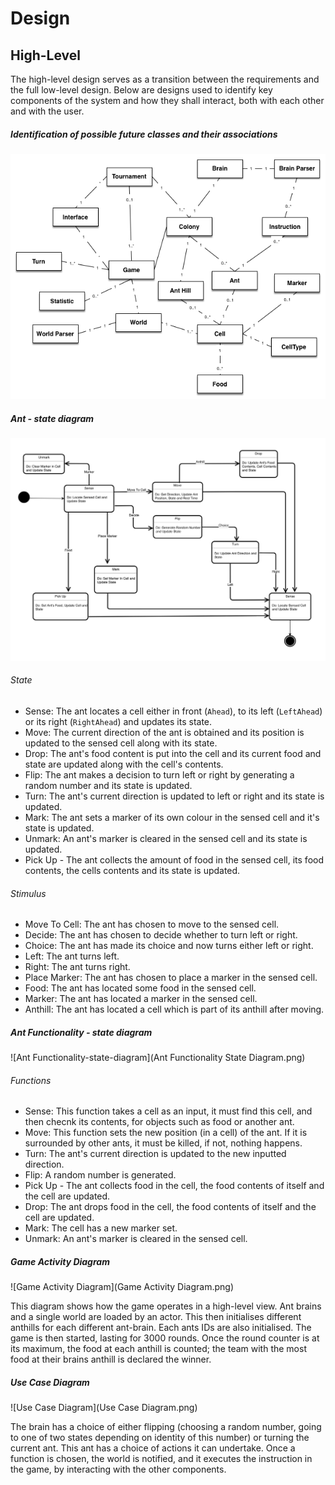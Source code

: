 # Design

## High-Level

The high-level design serves as a transition between the requirements and the full low-level design. Below are designs used to identify key components of the system and how they shall interact, both with each other and with the user.

##### Identification of possible future classes and their associations
 
![initial-design](initial-design.png)
 
##### Ant - state diagram

![state-diagram](ant-movement-state-diagram.png)


###### State

- Sense: The ant locates a cell either in front (`Ahead`), to its left (`LeftAhead`) or its right (`RightAhead`) and updates its state.
- Move: The current direction of the ant is obtained and its position is updated to the sensed cell along with its state.
- Drop: The ant's food content is put into the cell and its current food and state are updated along with the cell's contents.
- Flip: The ant makes a decision to turn left or right by generating a random number and its state is updated.
- Turn: The ant's current direction is updated to left or right and its state is updated.
- Mark: The ant sets a marker of its own colour in the sensed cell and it's state is updated.
- Unmark: An ant's marker is cleared in the sensed cell and its state is updated.
- Pick Up - The ant collects the amount of food in the sensed cell, its food contents, the cells contents and its state is updated.

###### Stimulus

- Move To Cell: The ant has chosen to move to the sensed cell.
- Decide: The ant has chosen to decide whether to turn left or right.
- Choice: The ant has made its choice and now turns either left or right.
- Left: The ant turns left.
- Right: The ant turns right.
- Place Marker: The ant has chosen to place a marker in the sensed cell.
- Food: The ant has located some food in the sensed cell.
- Marker: The ant has located a marker in the sensed cell.
- Anthill: The ant has located a cell which is part of its anthill after moving.

##### Ant Functionality - state diagram

![Ant Functionality-state-diagram](Ant Functionality State Diagram.png)

###### Functions

- Sense: This function takes a cell as an input, it must find this cell, and then checnk its contents, for objects such as food or another ant. 
- Move: This function sets the new position (in a cell) of the ant. If it is surrounded by other ants, it must be killed, if not, nothing happens. 
- Turn: The ant's current direction is updated to the new inputted direction. 
- Flip: A random number is generated.
- Pick Up - The ant collects food in the cell, the food contents of itself and the cell are updated. 
- Drop: The ant drops food in the cell, the food contents of itself and the cell are updated. 
- Mark: The cell has a new marker set. 
- Unmark: An ant's marker is cleared in the sensed cell.

##### Game Activity Diagram

![Game Activity Diagram](Game Activity Diagram.png)

This diagram shows how the game operates in a high-level view. Ant brains and a single world are loaded by an actor. This then initialises different anthills for each different ant-brain. Each ants IDs are also initialised. The game is then started, lasting for 3000 rounds. Once the round counter is at its maximum, the food at each anthill is counted; the team with the most food at their brains anthill is declared the winner. 

##### Use Case Diagram

![Use Case Diagram](Use Case Diagram.png)

The brain has a choice of either flipping (choosing a random number, going to one of two states depending on identity of this number) or turning the current ant. This ant has a choice of actions it can undertake. Once a function is chosen, the world is notified, and it executes the instruction in the game, by interacting with the other components. 


